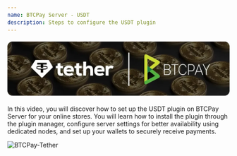 ```yaml
---
name: BTCPay Server - USDT
description: Steps to configure the USDT plugin
---
```

![cover](assets/cover.webp)

In this video, you will discover how to set up the USDT plugin on BTCPay Server for your online stores. You will learn how to install the plugin through the plugin manager, configure server settings for better availability using dedicated nodes, and set up your wallets to securely receive payments.


![BTCPay-Tether](https://youtu.be/hAymYr6YDMY)

